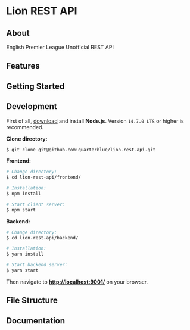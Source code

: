 # Lion REST API

## About
English Premier League Unofficial REST API

## Features

## Getting Started

## Development

First of all, [download](https://nodejs.org/en/) and install **Node.js**. Version `14.7.0 LTS` or higher is recommended.

**Clone directory:**
```bash
$ git clone git@github.com:quarterblue/lion-rest-api.git
```

**Frontend:**
```bash
# Change directory:
$ cd lion-rest-api/frontend/

# Installation:
$ npm install

# Start client server:
$ npm start
```

**Backend:**
```bash
# Change directory:
$ cd lion-rest-api/backend/

# Installation:
$ yarn install

# Start backend server:
$ yarn start
```

Then navigate to **[http://localhost:9001/](http://localhost:9001/)** on your browser.

## File Structure

## Documentation
